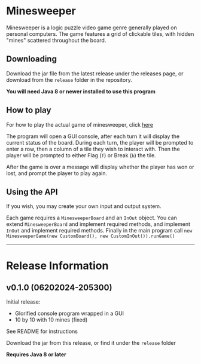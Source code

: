 # Minesweeper

Minesweeper is a logic puzzle video game genre generally played on personal computers. The game features a grid of clickable tiles, with hidden "mines" scattered throughout the board. 

## Downloading

Download the jar file from the latest release under the releases page, or download from the `release` folder in the repository. 

**You will need Java 8 or newer installed to use this program**

## How to play

For how to play the actual game of minesweeper, click [here](https://minesweepergame.com/strategy/how-to-play-minesweeper.php#:~:text=Minesweeper%20Rules&text=Minesweeper%20is%20a%20game%20where,mine%20you%20lose%20the%20game!)

The program will open a GUI console, after each turn it will display the current status of the board.
During each turn, the player will be prompted to enter a row, then a column of a tile they wish to interact with.
Then the player will be prompted to either Flag (`f`) or Break (`b`) the tile.

After the game is over a message will display whether the player has won or lost, and prompt the player to play again.

## Using the API

If you wish, you may create your own input and output system.

Each game requires a `MinesweeperBoard` and an `InOut` object.
You can extend `MinesweeperBoard` and implement required methods, and implement `InOut` and implement required methods.
Finally in the main program call `new MinesweeperGame(new CustomBoard(), new CustomInOut()).runGame()`

---

# Release Information

## v0.1.0 (06202024-205300)

Initial release:
- Glorified console program wrapped in a GUI
- 10 by 10 with 10 mines (fixed)

See README for instructions

Download the jar from this release, or find it under the `release` folder

**Requires Java 8 or later**

